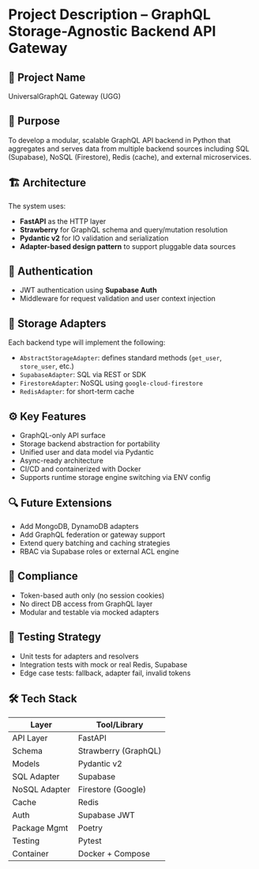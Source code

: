 # Project Description – GraphQL Storage-Agnostic Backend API Gateway

## 🧠 Project Name
UniversalGraphQL Gateway (UGG)

## 🎯 Purpose
To develop a modular, scalable GraphQL API backend in Python that aggregates and serves data from multiple backend sources including SQL (Supabase), NoSQL (Firestore), Redis (cache), and external microservices.

## 🏗 Architecture
The system uses:
- **FastAPI** as the HTTP layer
- **Strawberry** for GraphQL schema and query/mutation resolution
- **Pydantic v2** for IO validation and serialization
- **Adapter-based design pattern** to support pluggable data sources

## 🔐 Authentication
- JWT authentication using **Supabase Auth**
- Middleware for request validation and user context injection

## 🧱 Storage Adapters
Each backend type will implement the following:
- `AbstractStorageAdapter`: defines standard methods (`get_user`, `store_user`, etc.)
- `SupabaseAdapter`: SQL via REST or SDK
- `FirestoreAdapter`: NoSQL using `google-cloud-firestore`
- `RedisAdapter`: for short-term cache

## ⚙️ Key Features
- GraphQL-only API surface
- Storage backend abstraction for portability
- Unified user and data model via Pydantic
- Async-ready architecture
- CI/CD and containerized with Docker
- Supports runtime storage engine switching via ENV config

## 🔍 Future Extensions
- Add MongoDB, DynamoDB adapters
- Add GraphQL federation or gateway support
- Extend query batching and caching strategies
- RBAC via Supabase roles or external ACL engine

## 🔐 Compliance
- Token-based auth only (no session cookies)
- No direct DB access from GraphQL layer
- Modular and testable via mocked adapters

## 🧪 Testing Strategy
- Unit tests for adapters and resolvers
- Integration tests with mock or real Redis, Supabase
- Edge case tests: fallback, adapter fail, invalid tokens

## 🛠 Tech Stack

| Layer        | Tool/Library            |
|--------------|--------------------------|
| API Layer    | FastAPI                  |
| Schema       | Strawberry (GraphQL)     |
| Models       | Pydantic v2              |
| SQL Adapter  | Supabase                 |
| NoSQL Adapter| Firestore (Google)       |
| Cache        | Redis                    |
| Auth         | Supabase JWT             |
| Package Mgmt | Poetry                   |
| Testing      | Pytest                   |
| Container    | Docker + Compose         |
